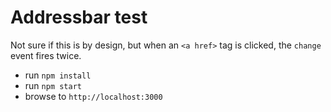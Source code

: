 # Addressbar test

Not sure if this is by design, but when an `<a href>` tag is clicked, the `change` event fires twice.

* run `npm install`
* run `npm start`
* browse to `http://localhost:3000`
